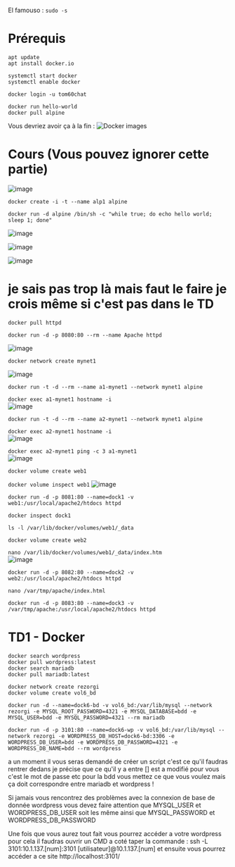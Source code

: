 El famouso : `sudo -s`

# Prérequis  
  
`apt update`  
`apt install docker.io`  
  
`systemctl start docker`  
`systemctl enable docker`  
  
`docker login -u tom60chat`  
  
`docker run hello-world`  
`docker pull alpine`

Vous devriez avoir ça à la fin :
![Docker images](https://user-images.githubusercontent.com/25564492/192715689-7fa95d16-2fa0-42d5-bdef-6e62c3632ec9.png)

# Cours (Vous pouvez ignorer cette partie)
  
![image](https://user-images.githubusercontent.com/25564492/192716402-e0e449b2-d35a-4b7f-b3d2-db60fb39f367.png)

`docker create -i -t --name alp1 alpine`

`docker run -d alpine /bin/sh -c "while true; do echo hello world; sleep 1; done"`

![image](https://user-images.githubusercontent.com/25564492/192719914-0d005821-817c-4696-9870-5c128e763796.png)

![image](https://user-images.githubusercontent.com/25564492/192721461-a694e348-4367-479b-ada9-05feb2fd53e5.png)

![image](https://user-images.githubusercontent.com/25564492/192722957-329b0bb9-a5a6-4f5d-9642-549e3800a41b.png)

# je sais pas trop là mais faut le faire je crois même si c'est pas dans le TD

`docker pull httpd`

`docker run -d -p 8080:80 --rm --name Apache httpd`

![image](https://user-images.githubusercontent.com/25564492/192730077-bd2664d0-007b-440f-892b-51cb0510bba7.png)

`docker network create mynet1`

![image](https://user-images.githubusercontent.com/25564492/192728810-1d54569b-ab4c-4f2e-9785-a8b285039775.png)

`docker run -t -d --rm --name a1-mynet1 --network mynet1 alpine`

`docker exec a1-mynet1 hostname -i`  
![image](https://user-images.githubusercontent.com/25564492/192730343-48f4e5f5-e168-430b-bf3f-61484e106b35.png)

`docker run -t -d --rm --name a2-mynet1 --network mynet1 alpine`

`docker exec a2-mynet1 hostname -i`  
![image](https://user-images.githubusercontent.com/25564492/192730383-556ce633-b03d-4fef-8f72-459753a6ffc8.png)

`docker exec a2-mynet1 ping -c 3 a1-mynet1`  
![image](https://user-images.githubusercontent.com/25564492/192730263-3709cb91-d484-4da5-8367-82fda90fe56e.png)

`docker volume create web1`

`docker volume inspect web1`
![image](https://user-images.githubusercontent.com/25564492/192731786-fc401f90-89cc-4452-9588-cbcf6bb8f7a2.png)

`docker run -d -p 8081:80 --name=dock1 -v web1:/usr/local/apache2/htdocs httpd`

`docker inspect dock1`

`ls -l /var/lib/docker/volumes/web1/_data`

`docker volume create web2`

`nano /var/lib/docker/volumes/web1/_data/index.htm`  
![image](https://user-images.githubusercontent.com/25564492/192730704-91e367b7-dcf3-48b6-95e9-c40a10884d7e.png)

`docker run -d -p 8082:80 --name=dock2 -v web2:/usr/local/apache2/htdocs httpd`

`nano /var/tmp/apache/index.html`

`docker run -d -p 8083:80 --name=dock3 -v /var/tmp/apache:/usr/local/apache2/htdocs httpd`

# TD1 - Docker

```
docker search wordpress
docker pull wordpress:latest
docker search mariadb
docker pull mariadb:latest

docker network create rezorgi
docker volume create vol6_bd

docker run -d --name=dock6-bd -v vol6_bd:/var/lib/mysql --network rezorgi -e MYSQL_ROOT_PASSWORD=4321 -e MYSQL_DATABASE=bdd -e MYSQL_USER=bdd -e MYSQL_PASSWORD=4321 --rm mariadb

docker run -d -p 3101:80 --name=dock6-wp -v vol6_bd:/var/lib/mysql --network rezorgi -e WORDPRESS_DB_HOST=dock6-bd:3306 -e WORDPRESS_DB_USER=bdd -e WORDPRESS_DB_PASSWORD=4321 -e WORDPRESS_DB_NAME=bdd --rm wordpress
```

a un moment il vous seras demandé de créer un script c'est ce qu'il faudras rentrer dedans je précise que ce qu'il y a entre [] est a modifié pour vous c'est le mot de passe etc pour la bdd vous mettez ce que vous voulez mais ça doit correspondre entre mariadb et wordpress !

Si jamais vous rencontrez des problèmes avec la connexion de base de donnée wordpress vous devez faire attention que MYSQL_USER et WORDPRESS_DB_USER soit les même ainsi que MYSQL_PASSWORD et WORDPRESS_DB_PASSWORD

Une fois que vous aurez tout fait vous pourrez accéder a votre wordpress pour cela il faudras ouvrir un CMD a coté
taper la commande :
ssh -L 3101:10.1.137.[num]:3101 [utilisateur]@10.1.137.[num]
et ensuite vous pourrez accéder a ce site
http://localhost:3101/
